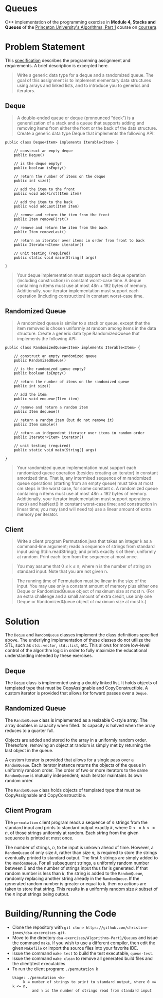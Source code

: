 # Queues

C++ implementation of the programming exercise in **Module 4, Stacks and Queues** of the [Princeton University's Algorithms, Part 1](https://www.coursera.org/learn/algorithms-part1) course on [coursera](https://www.coursera.org/).

# Problem Statement

This [specification](https://coursera.cs.princeton.edu/algs4/assignments/queues/specification.php) describes the programming assignment and requirements. A brief description is excerpted here.

> Write a generic data type for a deque and a randomized queue. The goal of this assignment is to implement elementary data structures using arrays and linked lists, and to introduce you to generics and iterators.

## Deque

>  A double-ended queue or deque (pronounced “deck”) is a generalization of a stack and a queue that supports adding and removing items from either the front or the back of the data structure. Create a generic data type Deque that implements the following API:

```
public class Deque<Item> implements Iterable<Item> {

    // construct an empty deque
    public Deque()

    // is the deque empty?
    public boolean isEmpty()

    // return the number of items on the deque
    public int size()

    // add the item to the front
    public void addFirst(Item item)

    // add the item to the back
    public void addLast(Item item)

    // remove and return the item from the front
    public Item removeFirst()

    // remove and return the item from the back
    public Item removeLast()

    // return an iterator over items in order from front to back
    public Iterator<Item> iterator()

    // unit testing (required)
    public static void main(String[] args)

}
```

> Your deque implementation must support each deque operation (including construction) in constant worst-case time. A deque containing n items must use at most 48n + 192 bytes of memory. Additionally, your iterator implementation must support each operation (including construction) in constant worst-case time.

## Randomized Queue

> A randomized queue is similar to a stack or queue, except that the item removed is chosen uniformly at random among items in the data structure. Create a generic data type RandomizedQueue that implements the following API:

```
public class RandomizedQueue<Item> implements Iterable<Item> {

    // construct an empty randomized queue
    public RandomizedQueue()

    // is the randomized queue empty?
    public boolean isEmpty()

    // return the number of items on the randomized queue
    public int size()

    // add the item
    public void enqueue(Item item)

    // remove and return a random item
    public Item dequeue()

    // return a random item (but do not remove it)
    public Item sample()

    // return an independent iterator over items in random order
    public Iterator<Item> iterator()

    // unit testing (required)
    public static void main(String[] args)

}
```

> Your randomized queue implementation must support each randomized queue operation (besides creating an iterator) in constant amortized time. That is, any intermixed sequence of m randomized queue operations (starting from an empty queue) must take at most cm steps in the worst case, for some constant c. A randomized queue containing n items must use at most 48n + 192 bytes of memory. Additionally, your iterator implementation must support operations next() and hasNext() in constant worst-case time; and construction in linear time; you may (and will need to) use a linear amount of extra memory per iterator.

## Client

> Write a client program Permutation.java that takes an integer k as a command-line argument; reads a sequence of strings from standard input using StdIn.readString(); and prints exactly k of them, uniformly at random. Print each item from the sequence at most once.

> You may assume that 0 ≤ k ≤ n, where n is the number of string on standard input. Note that you are not given n.

> The running time of Permutation must be linear in the size of the input. You may use only a constant amount of memory plus either one Deque or RandomizedQueue object of maximum size at most n. (For an extra challenge and a small amount of extra credit, use only one Deque or RandomizedQueue object of maximum size at most k.)

# Solution

The `Deque` and `RandomQueue` classes implement the class definitions specified above. The underlying implementation of these classes do not utilize the STL, such as `std::vector`, `std::list`, etc. This allows for more low-level control of the algorithm logic in order to fully maximize the educational understanding intended by these exercises.

## Deque

The `Deque` class is implemented using a doubly linked list. It holds objects of templated type that must be CopyAssignable and CopyConstructible. A custom iterator is provided that allows for forward passes over a `Deque`.

## Randomized Queue

The `RandomQueue` class is implemented as a resizable C-style array. The array doubles in capacity when filled. Its capacity is halved when the array reduces to a quarter full.  

Objects are added and stored to the array in a uniformly random order. Thereofore, removing an object at random is simply met by returning the last object in the queue.

A custom iterator is provided that allows for a single pass over a `RandomQueue`. Each iterator instance returns the objects of the queue in uniformly random order. The order of two or more iterators to the same `RandomQueue` is mutually independent; each iterator maintains its own random order.

The `RandomQueue` class holds objects of templated type that must be CopyAssignable and CopyConstructible.

## Client Program

The `permutation` client program reads a sequence of $n$ strings from the standard input and prints to standard output exactly $k$, where $0 <= k <= n$, of those strings uniformly at random. Each string from the given sequence is printed at most once.

The number of strings, $n$, to be input is unkown ahead of time. However, a `RandomQueue` of only size $k$, rather than size $n$, is required to store the strings eventually printed to standard output. The first $k$ strings are simply added to the `RandomQueue`. For all subsequent strings, a uniformly random number between $0$ and the number of strings input thus far is generated. If that random number is less than $k$, the string is added to the `RandomQueue`, randomly replacing another string already in the `RandomQueue`. If the generated random number is greater or equal to $k$, then no actions are taken to store that string. This results in a uniformly random size $k$ subset of the $n$ input strings being output.

# Building/Running the Code

- Clone the repository with ```git clone https://github.com/christine-jones/dsa-excercises.git```.
- Move to the directory ```dsa-exercises/Algorithms-Part1/Queues``` and issue the command ```make```. If you wish to use a different compiler, then edit the given ```Makefile``` or import the source files into your favorite IDE.
- Issue the command ```make test``` to build the test executable, ```queue-test```. 
- Issue the command ```make clean``` to remove all generated build files and the client/test executables.
- To run the client program: ```./permutation k```
  ```
  Usage: ./permutation <k>
       k = number of strings to print to standard output, where 0 <= k <= n,
           and n is the number of strings read from standard input
  ```
  
